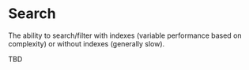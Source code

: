 # Search

The ability to search/filter with indexes (variable performance based on complexity) or without indexes (generally slow).

TBD
